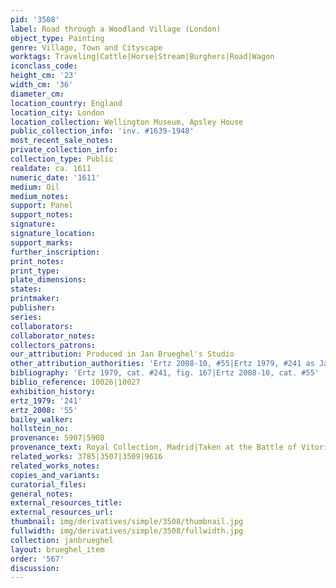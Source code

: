```yaml
---
pid: '3508'
label: Road through a Woodland Village (London)
object_type: Painting
genre: Village, Town and Cityscape
worktags: Traveling|Cattle|Horse|Stream|Burghers|Road|Wagon
iconclass_code:
height_cm: '23'
width_cm: '36'
diameter_cm:
location_country: England
location_city: London
location_collection: Wellington Museum, Apsley House
public_collection_info: 'inv. #1639-1948'
most_recent_sale_notes:
private_collection_info:
collection_type: Public
realdate: ca. 1611
numeric_date: '1611'
medium: Oil
medium_notes:
support: Panel
support_notes:
signature:
signature_location:
support_marks:
further_inscription:
print_notes:
print_type:
plate_dimensions:
states:
printmaker:
publisher:
series:
collaborators:
collaborator_notes:
collectors_patrons:
our_attribution: Produced in Jan Brueghel's Studio
other_attribution_authorities: 'Ertz 2008-10, #55|Ertz 1979, #241 as Jan and studio'
bibliography: 'Ertz 1979, cat. #241, fig. 167|Ertz 2008-10, cat. #55'
biblio_reference: 10026|10027
exhibition_history:
ertz_1979: '241'
ertz_2008: '55'
bailey_walker:
hollstein_no:
provenance: 5907|5908
provenance_text: Royal Collection, Madrid|Taken at the Battle of Vitoria, June 1813
related_works: 3785|3507|3509|9616
related_works_notes:
copies_and_variants:
curatorial_files:
general_notes:
external_resources_title:
external_resources_url:
thumbnail: img/derivatives/simple/3508/thumbnail.jpg
fullwidth: img/derivatives/simple/3508/fullwidth.jpg
collection: janbrueghel
layout: brueghel_item
order: '567'
discussion:
---
```

